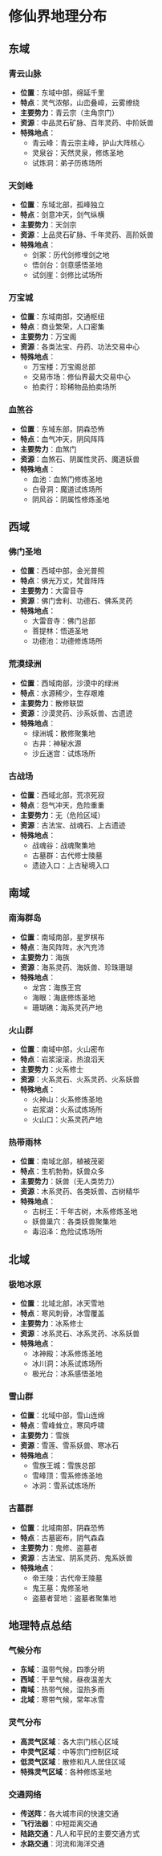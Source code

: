# 修仙界地理分布

## 东域

### 青云山脉
- **位置**：东域中部，绵延千里
- **特点**：灵气浓郁，山峦叠嶂，云雾缭绕
- **主要势力**：青云宗（主角宗门）
- **资源**：中品灵石矿脉、百年灵药、中阶妖兽
- **特殊地点**：
  - 青云峰：青云宗主峰，护山大阵核心
  - 灵泉谷：天然灵泉，修炼圣地
  - 试炼洞：弟子历练场所

### 天剑峰
- **位置**：东域北部，孤峰独立
- **特点**：剑意冲天，剑气纵横
- **主要势力**：天剑宗
- **资源**：上品灵石矿脉、千年灵药、高阶妖兽
- **特殊地点**：
  - 剑冢：历代剑修埋剑之地
  - 悟剑台：剑意感悟圣地
  - 试剑崖：剑修比试场所

### 万宝城
- **位置**：东域南部，交通枢纽
- **特点**：商业繁荣，人口密集
- **主要势力**：万宝阁
- **资源**：各类法宝、丹药、功法交易中心
- **特殊地点**：
  - 万宝楼：万宝阁总部
  - 交易市场：修仙界最大交易中心
  - 拍卖行：珍稀物品拍卖场所

### 血煞谷
- **位置**：东域东部，阴森恐怖
- **特点**：血气冲天，阴风阵阵
- **主要势力**：血煞门
- **资源**：血煞石、阴属性灵药、魔道妖兽
- **特殊地点**：
  - 血池：血煞门修炼圣地
  - 白骨洞：魔道试炼场所
  - 阴风谷：阴属性修炼圣地

## 西域

### 佛门圣地
- **位置**：西域中部，金光普照
- **特点**：佛光万丈，梵音阵阵
- **主要势力**：大雷音寺
- **资源**：佛门舍利、功德石、佛系灵药
- **特殊地点**：
  - 大雷音寺：佛门总部
  - 菩提林：悟道圣地
  - 功德池：功德修炼场所

### 荒漠绿洲
- **位置**：西域南部，沙漠中的绿洲
- **特点**：水源稀少，生存艰难
- **主要势力**：散修联盟
- **资源**：沙漠灵药、沙系妖兽、古遗迹
- **特殊地点**：
  - 绿洲城：散修聚集地
  - 古井：神秘水源
  - 沙丘迷宫：试炼场所

### 古战场
- **位置**：西域北部，荒凉死寂
- **特点**：怨气冲天，危险重重
- **主要势力**：无（危险区域）
- **资源**：古法宝、战魂石、上古遗迹
- **特殊地点**：
  - 战魂谷：战魂聚集地
  - 古墓群：古代修士陵墓
  - 遗迹入口：上古秘境入口

## 南域

### 南海群岛
- **位置**：南域南部，星罗棋布
- **特点**：海风阵阵，水汽充沛
- **主要势力**：海族
- **资源**：海系灵药、海妖兽、珍珠珊瑚
- **特殊地点**：
  - 龙宫：海族王宫
  - 海眼：海底修炼圣地
  - 珊瑚礁：海系灵药产地

### 火山群
- **位置**：南域中部，火山密布
- **特点**：岩浆滚滚，热浪滔天
- **主要势力**：火系修士
- **资源**：火系灵石、火系灵药、火系妖兽
- **特殊地点**：
  - 火神山：火系修炼圣地
  - 岩浆湖：火系试炼场所
  - 火山口：火系灵药产地

### 热带雨林
- **位置**：南域北部，植被茂密
- **特点**：生机勃勃，妖兽众多
- **主要势力**：妖兽（无人类势力）
- **资源**：木系灵药、各类妖兽、古树精华
- **特殊地点**：
  - 古树王：千年古树，木系修炼圣地
  - 妖兽巢穴：各类妖兽聚集地
  - 毒沼泽：危险试炼场所

## 北域

### 极地冰原
- **位置**：北域北部，冰天雪地
- **特点**：寒风刺骨，冰雪覆盖
- **主要势力**：冰系修士
- **资源**：冰系灵石、冰系灵药、冰系妖兽
- **特殊地点**：
  - 冰神殿：冰系修炼圣地
  - 冰川洞：冰系试炼场所
  - 极光台：冰系感悟圣地

### 雪山群
- **位置**：北域中部，雪山连绵
- **特点**：雪峰耸立，寒风呼啸
- **主要势力**：雪族
- **资源**：雪莲、雪系妖兽、寒冰石
- **特殊地点**：
  - 雪族王城：雪族总部
  - 雪峰顶：雪系修炼圣地
  - 冰洞：雪系试炼场所

### 古墓群
- **位置**：北域南部，阴森恐怖
- **特点**：古墓密布，阴气森森
- **主要势力**：鬼修、盗墓者
- **资源**：古法宝、阴系灵药、鬼系妖兽
- **特殊地点**：
  - 帝王陵：古代帝王陵墓
  - 鬼王墓：鬼修圣地
  - 盗墓者营地：盗墓者聚集地

## 地理特点总结

### 气候分布
- **东域**：温带气候，四季分明
- **西域**：干旱气候，昼夜温差大
- **南域**：热带气候，湿热多雨
- **北域**：寒带气候，常年冰雪

### 灵气分布
- **高灵气区域**：各大宗门核心区域
- **中灵气区域**：中等宗门控制区域
- **低灵气区域**：散修和凡人居住区域
- **特殊灵气区域**：各种修炼圣地

### 交通网络
- **传送阵**：各大城市间的快速交通
- **飞行法器**：中短距离交通
- **陆路交通**：凡人和平民的主要交通方式
- **水路交通**：河流和海洋交通
